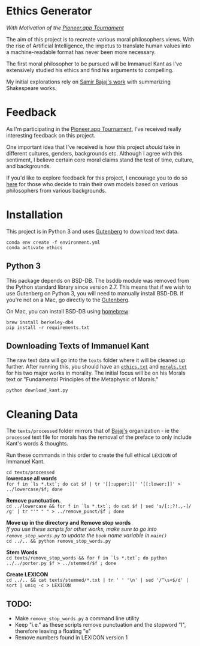 # Ethics Generator


_With Motivation of the [Pioneer.app Tournament](https://pioneer.app/)_

The aim of this project is to recreate various moral philosophers views. 
With the rise of Artificial Intelligence, the impetus to translate human values into a machine-readable format has never been more necessary.
  
The first moral philosopher to be pursued will be Immanuel Kant as I've extensively studied his ethics and 
find his arguments to compelling.

My initial explorations rely on [Samir Bajaj's work](https://github.com/samirbajaj-zz/cs224n-project) with summarizing
Shakespeare works. 

Feedback
========

As I'm participating in the [Pioneer.app Tournament](https://pioneer.app/), I've received really interesting feedback on this project.

One important idea that I've received is how this project _should_ take in different cultures, genders, backgrounds etc.
Although I agree with this sentiment, I believe certain core moral claims stand the test of time, culture, and backgrounds.

If you'd like to explore feedback for this project, I encourage you to do so [here](./fellow_pioneers_feedback.md) for those who decide to train their own models
based on various philosophers from various backgrounds. 

Installation
============

This project is in Python 3 and uses [Gutenberg](https://pypi.python.org/pypi/Gutenberg) to download text data.

    conda env create -f environment.yml
    conda activate ethics

  
Python 3
--------

This package depends on BSD-DB. The bsddb module was removed from the Python
standard library since version 2.7. This means that if we wish to use Gutenberg
on Python 3, you will need to manually install BSD-DB. 
If you're not on a Mac, go directly to the [Gutenberg](https://pypi.org/project/Gutenberg/).

On Mac, you can install BSD-DB using [homebrew](https://homebrew.sh/):

    brew install berkeley-db4
    pip install -r requirements.txt

Downloading Texts of Immanuel Kant
----------------------------------

The raw text data will go into the `texts` folder where it will be cleaned up further. 
After running this, you should have an [`ethics.txt`](http://www.gutenberg.org/ebooks/5684) 
and [`morals.txt`](http://www.gutenberg.org/ebooks/5682) for his two major works in morality. 
The initial focus will be on his Morals text or "Fundamental Principles of the Metaphysic of Morals."

    python download_kant.py

Cleaning Data
=============

The `texts/processed` folder mirrors that of [Bajaj's](https://nlp.stanford.edu/courses/cs224n/2013/reports/bajaj.pdf) 
organization - ie the `processed` text file for morals has
the removal of the preface to only include Kant's words & thoughts. 

Run these commands in this order to create the full ethical `LEXICON` of Immanuel Kant.

`cd texts/processed`  
**lowercase all words**  
```for f in `ls *.txt`; do cat $f | tr '[[:upper:]]' '[[:lower:]]' > ../lowercase/$f; done```  

**Remove punctuation.**  
```cd ../lowercase && for f in `ls *.txt`; do cat $f | sed 's/[:;?!.,-]/ /g' | tr "'" " " > ../remove_punct/$f ; done```  

**Move up in the directory and Remove stop words**  
_If you use these scripts for other works, make sure to go into `remove_stop_words.py` to update the `book` name variable in `main()`_  
```cd ../.. && python remove_stop_words.py```  

**Stem Words**  
```cd texts/remove_stop_words && for f in `ls *.txt`; do python ../../porter.py $f > ../stemmed/$f ; done```  

**Create LEXICON**  
```cd ../.. && cat texts/stemmed/*.txt | tr ' ' '\n' | sed '/^\s+$/d' | sort | uniq -c > LEXICON```

TODO: 
-----
* Make `remove_stop_words.py` a command line utility
* Keep "i.e." as these scripts remove punctuation and the stopword "I", therefore leaving a floating "e"
* Remove numbers found in LEXICON version 1
